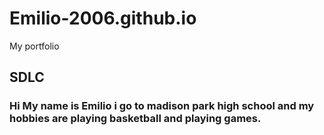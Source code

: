 # Emilio-2006.github.io
My portfolio 
## SDLC
### Hi My name is Emilio i go to madison park high school and my hobbies are playing basketball and playing games.
